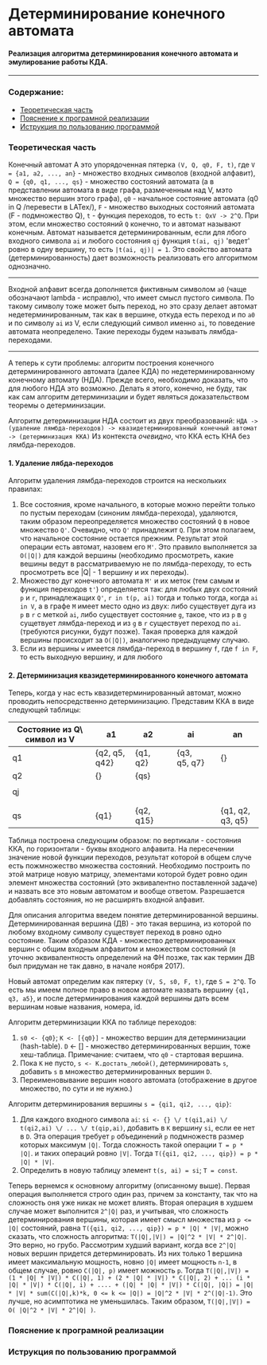 # Детерминирование конечного автомата
#### Реализация алгоритма детерминирования конечного автомата и эмулирование работы КДА.
-----------------------

### Содержание:
* [Теоретическая часть](#Теоретическая-часть)
* [Пояснение к програмной реализации](#Пояснение-к-програмной-реализации)
* [Иструкция по пользованию программой](#Иструкция-по-пользованию-программой)


### Теоретическая часть
Конечный автомат A это упорядоченная пятерка `(V, Q, q0, F, t)`, где `V = {a1, a2, ..., an}` - множество входных символов (входной алфавит), `Q = {q0, q1, ..., qs}` - множество состояний автомата (а в представлении автомата в виде графа, размеченным над V, мэто множество вершин этого графа), `q0` - начальное состояние автомата (q0 in Q /перевести в LATex/), `F` - множество выходных состояний автомата (F - подмножество Q), `t` - функция переходов, то есть `t: QxV -> 2^Q`. При этом, если множество состояний `Q` конечно, то и автомат называют конечным.
Автомат называется детерминированным, если для лбого входного символа `ai` и любого состояния `qj` функция `t(ai, qj)` 'ведет' ровно в одну вершину, то есть `|t(ai, qj)| = 1`. Это свойство автомата (детерминированность) дает возможность реализовать его алгоритмом однозначно.

-------
Входной алфавит всегда дополняется фиктивным символом `a0` (чаще обозначают lambda - исправлю), что имеет смысл пустого символа. По такому символу тоже может быть переход, но это сразу делает автомат недетерминированным, так как в вершине, откуда есть переход и по `a0` и по символу  `ai` из V, если следующий символ именно `ai`, то поведение автомата неопределено. Такие переходы будем называть лямбда-переходами.

------
А теперь к сути проблемы: алгоритм построения конечного детерминированного автомата (далее КДА) по недетерминированному конечному автомату (НДА). Прежде всего, необходимо доказать, что для любого НДА это возможно.
Делать я этого, конечно, не буду, так как сам алгоритм детерминизации и будет являться доказательством теоремы о детерминизации.

Алгоритм детерминизации НДА состоит из двух преобразований:
```НДА -> (удаление лямбда-переходов) -> квазидетерминированный конечный автомат -> (детерминизация ККА)```
Из контекста *очевидно*, что ККА есть КНА без лямбда-переходов.

#### 1. Удаление лябда-переходов
Алгоритм удаления лямбда-переходов строится на нескольких правилах:
1) Все состояния, кроме начального, в которые можно перейти только по пустым переходам (синоним лямбда-перехода), удаляются, таким образом переопределяется множество состояний `Q` в новое множество `Q'`. Очевидно, что `Q'` принадлежит `Q`. При этом полагаем, что начальное состояние остается прежним. Результат этой операции есть автомат, назовем его `M'`. Это правило выполняется за `О(|Q|)` для каждой вершины (необходимо просмотреть, какие вешины ведут в рассматриваемую не по лямбда-переходу, то есть просмотреть все |Q| - 1 вершину и их переходы).
2) Множество дуг конечного автомата `M'` и их меток (тем самым и функция переходов `t'`) определяется так:
для любых двух состояний `p` и `r`, принадлежащих `Q'`, `r in t(p, ai)` тогда и только тогда, когда `ai in V`, а в графе `M` имеет место одно из двух: либо существует дуга из `p` в `r` с меткой `ai`, либо существует состояние `g`, такое, что из `p` в `g` сущетвует лямбда-переход и из `g` в `r` существует переход по `ai`. (требуются рисунки, будут позже). Такая проверка для каждой вершины происходит за `О(|Q|)`, аналогично предыдущему случаю.
3) Если из вершины `w` имеется лямбда-переход в вершину `f`, где `f in F`, то есть выходную вершину, и для любого 

#### 2. Детерминизация квазидетерминированного конечного автомата
Теперь, когда у нас есть квазидетерминированный автомат, можно проводить непосредственно детерминизацию.
Представим ККА в виде следующей таблицы:

| Состояние из Q\ символ из V | a1            | a2        |              | ai           |                 | an               |
|-----------------------------|---------------|-----------|--------------|--------------|-----------------|------------------|
| q1                          | {q2, q5, q42} | {q1, q2}  |              | {q3, q5, q7} |                 | {}               |
| q2                          | {}            | {qs}      |              |              |                 |                  |
|                             |               |           |              |              |                 |                  |
| qj                          |               |           |              |              |                 |                  |
|                             |               |           |              |              |                 |                  |
|                             |               |           |              |              |                 |                  |
| qs                          | {q1}          | {q2, q15} |              |              |                 | {q1, q2, q3, q5} |

Таблица построена следующим образом: по вертикали - состояния ККА, по горизонтали - буквы входного алфавита. На пересечении значение новой функции переходов, результат которой в общем случе есть пожмножество множества состояний. Необходимо построить по этой матрице новую матрицу, элементами которой будет ровно один элемент множества состояний (это эквивалентно поставленной задаче) и назвать все это новым автоматом и вообще ответом. Разрешается добавлять состояния, но не расширять входной алфавит.

Для описания алгоритма введем понятие детерминированной вершины. Детерминированная вершина (ДВ) - это такая вершина, из которой по любому входному символу существует переход в ровно одно состояние. Таким образом КДА - множество детерминированных вершин с общим входным алфавитом и множеством состояний (я уточню эквивалентность определений на ФН позже, так как термин ДВ был придуман не так давно, в начале ноября 2017).

Новый автомат определим как пятерку `(V, S, s0, F, t)`, где `S = 2^Q`. То есть мы имеем полное право в новом автомате назвать вершину `{q1, q3, a5}`, и после детерминирования каждой вершины дать всем вершинам новые названия, номера, id.

Алгоритм детерминизации ККА по таблице переходов:
1) `s0 <- {q0}`; `K <- [{q0}]` - множество вершин для детерминизации (hash-table). `D` <- [] - множество детерминированных вершин, тоже хеш-таблица. Примечание: считаем, что `q0` - стартовая вершина. 
2) Пока `K` не пусто, `s <- K.достать_любой()`, детерминировать `s`, добавить `s` в множество детерминированных вершин `D`.
3) Переименовывание вершин нового автомата (отображение в другое множество, по сути и не нужно.)

Алгоритм детерминирования вершины `s = {qi1, qi2, ..., qip}`:
1) Для каждого входного символа `ai`: `si <- {} \/ t(qi1,ai) \/ t(qi2,ai) \/ ... \/ t(qip,ai)`, добавить в `K` вершину `si`, если ее нет в `D`. Эта операция требует `p` объединений `p` подмножеств размер которых максимум `|Q|`. Тогда сложность такой операции `T = p * |Q|`. и таких операций ровно `|V|`. 
Тогда `T({qi1, qi2, ..., qip}) = p * |Q| * |V|`.
2) Определить в новую таблицу элемент `t(s, ai) = si`; `T = const`.

Теперь вернемся к основному алгоритму (описанному выше). Первая операция выполняется строго один раз, причем за константу, так что на сложность оня уже никак не может влиять.
Вторая операция в худшем случае может выполнится `2^|Q|` раз, и учитывая, что сложность детерминирования вершины, которая имеет смысл множества из `p <= |Q|` состояний, равна `T({qi1, qi2, ..., qip}) = p * |Q| * |V|`, можно сказать, что сложность алгоритма: `T(|Q|,|V|) = |Q|^2 * |V| * 2^|Q|`. Это верно, но грубо.
Рассмотрим худший вариант, когда все `2^|Q|` новых вершин придется детерминировать. Из них только 1 вершина имеет максимальную мощность, новно `|Q|` имеет мощность `n-1`, в общем случае, ровно `С(|Q|, p)` имеет можность `p`. Тогда `T(|Q|,|V|) = (1 * |Q| * |V|) * С(|Q|, 1) + (2 * |Q| * |V|) * С(|Q|, 2) + ... (i * |Q| * |V|) * С(|Q|, i) + .... + (|Q| * |Q| * |V|) * С(|Q|, |Q|) = |Q| * |V| * sum(C(|Q|,k)*k, 0 <= k <= |Q|) = |Q|^2 * |V| * 2^(|Q|-1)`.
Это лучше, но асимптотика не уменьшилась. Таким образом, `T(|Q|,|V|) = O( |Q|^2 * |V| * 2^|Q| )`.


















### Пояснение к програмной реализации
### Иструкция по пользованию программой





